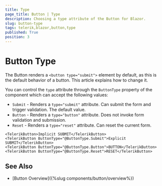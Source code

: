 ```yaml
---
title: Type
page_title: Button | Type
description: Choosing a type attribute of the Button for Blazor.
slug: button-type
tags: telerik,blazor,button,type
published: True
position: 3
---
```


# Button Type

The Button renders a `<button type="submit">` element by default, as this is the default behavior of a button. This article explains how to change it.

You can control the `type` attribute through the `ButtonType` property of the component which can accept the following values:

* `Submit` - Renders a `type="submit"` attribute. Can submit the form and trigger validation. The default value.
* `Button` - Renders a `type="button"` attribute. Does not invoke form validation and submission.
* `Reset` - Renders a `type="reset"` attribute. Can reset the current form.

````CSHTML
<TelerikButton>Implicit SUBMIT</TelerikButton>
<TelerikButton ButtonType="@ButtonType.Submit">Explicit SUBMIT</TelerikButton>
<TelerikButton ButtonType="@ButtonType.Button">BUTTON</TelerikButton>
<TelerikButton ButtonType="@ButtonType.Reset">RESET</TelerikButton>
````


## See Also

  * [Button Overview]({%slug components/button/overview%})
